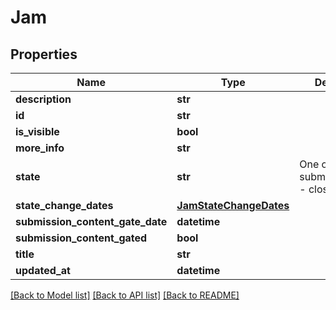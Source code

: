 # Jam



## Properties
Name | Type | Description | Notes
------------ | ------------- | ------------- | -------------
**description** | **str** |  | 
**id** | **str** |  | 
**is_visible** | **bool** |  | 
**more_info** | **str** |  | 
**state** | **str** | One of: - submissions_open - closed | 
**state_change_dates** | [**JamStateChangeDates**](JamStateChangeDates.md) |  | 
**submission_content_gate_date** | **datetime** |  | 
**submission_content_gated** | **bool** |  | 
**title** | **str** |  | 
**updated_at** | **datetime** |  | 

[[Back to Model list]](../README.md#documentation-for-models) [[Back to API list]](../README.md#documentation-for-api-endpoints) [[Back to README]](../README.md)



